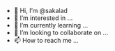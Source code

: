 - 👋 Hi, I’m @sakalad
- 👀 I’m interested in ...
- 🌱 I’m currently learning ...
- 💞️ I’m looking to collaborate on ...
- 📫 How to reach me ...

<!---
sakalad/sakalad is a ✨ special ✨ repository because its `README.md` (this file) appears on your GitHub profile.
You can click the Preview link to take a look at your changes.
--->
